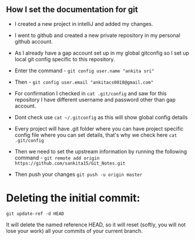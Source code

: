 ## How I set the documentation for git

* I created a new project in intelliJ and added my changes.

* I went to github and created a new private repository in my personal github account.

* As I already have a gap account set up in my global gitconfig so I set up local git config specific to this repository.

* Enter the command - ```git config user.name "ankita sri"```

* Then - ```git config user.email "ankitacs0018@gmail.com"```

* For confirmation I checked in ```cat .git/config``` and saw for this repository I have different username and password other than gap account.

* Dont check use ```cat ~/.gitconfig``` as this will show global config details

* Every project will have .git folder where you can have project specific config file where you can set details, that's why we check here ```cat .git/config```

* Then we need to set the upstream information by running the following command - ```git remote add origin https://github.com/sankita15/Git_Notes.git```

* Then push your changes ```git push -u origin master```


# Deleting the initial commit:
```text
git update-ref -d HEAD
```

It will delete the named reference HEAD, so it will reset (softly, you will not lose your work) all your commits of your current branch.